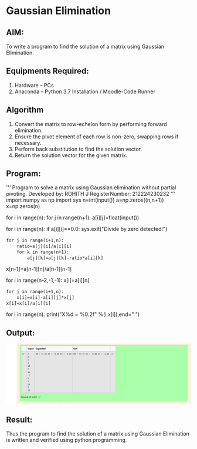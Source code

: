 # Gaussian Elimination

## AIM:
To write a program to find the solution of a matrix using Gaussian Elimination.

## Equipments Required:
1. Hardware – PCs
2. Anaconda – Python 3.7 Installation / Moodle-Code Runner

## Algorithm
1. Convert the matrix to row-echelon form by performing forward elimination.
2. Ensure the pivot element of each row is non-zero, swapping rows if necessary.
3. Perform back substitution to find the solution vector.
4. Return the solution vector for the given matrix.

## Program:
'''
Program to solve a matrix using Gaussian elimination without partial pivoting.
Developed by: ROHITH J
RegisterNumber: 212224230232
'''
import numpy as np
import sys
n=int(input())
a=np.zeros((n,n+1))
x=np.zeros(n)

for i in range(n):
    for j in range(n+1):
        a[i][j]=float(input())
        
for i in range(n):
    if a[i][i]==0.0:
        sys.exit("Divide by zero detected!")
        
    for j in range(i+1,n):
        ratio=a[j][i]/a[i][i]
        for k in range(n+1):
            a[j][k]=a[j][k]-ratio*a[i][k]
        
x[n-1]=a[n-1][n]/a[n-1][n-1]


for i in range(n-2,-1,-1):
    x[i]=a[i][n]
    
    for j in range(i+1,n):
        x[i]=x[i]-a[i][j]*x[j]
    x[i]=x[i]/a[i][i]
    
for i in range(n):
    print("X%d = %0.2f" %(i,x[i]),end=" ")
        

## Output:
![alt text](<Screenshot 2025-05-10 234604.png>)


## Result:
Thus the program to find the solution of a matrix using Gaussian Elimination is written and verified using python programming.

